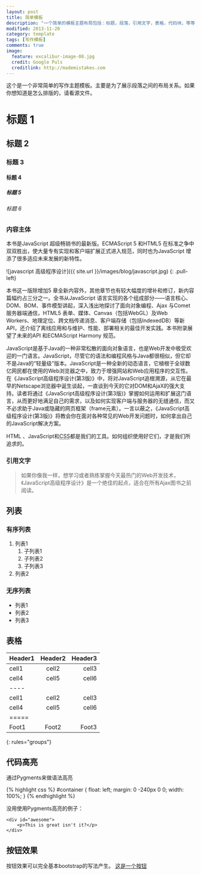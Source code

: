 ```yaml
---
layout: post
title: 简单模板
description: "一个简单的模板主题布局包括：标题，段落，引用文字，表格，代码块，等等。"
modified: 2013-11-20
category: template
tags: [写作模板]
comments: true 
image:
  feature: excalibur-image-08.jpg
  credit: Google Puls
  creditlink: http://mademistakes.com 
---
```


这个是一个非常简单的写作主题模板。主要是为了展示段落之间的布局关系。如果你想知道是怎么排版的，请看源文件。

# 标题 1

## 标题 2

### 标题 3

#### 标题 4

##### 标题 5

###### 标题 6
<!--more-->
### 内容主体



本书是JavaScript 超级畅销书的最新版。ECMAScript 5 和HTML5 在标准之争中双双胜出，使大量专有实现和客户端扩展正式进入规范，同时也为JavaScript 增添了很多适应未来发展的新特性。

![javascript 高级程序设计]({{ site.url }}/images/blog/javascript.jpg)
{: .pull-left}

本书这一版除增加5 章全新内容外，其他章节也有较大幅度的增补和修订，新内容篇幅约占三分之一。全书从JavaScript 语言实现的各个组成部分——语言核心、DOM、BOM、事件模型讲起，深入浅出地探讨了面向对象编程、Ajax 与Comet 服务器端通信，HTML5 表单、媒体、Canvas（包括WebGL）及Web Workers、地理定位、跨文档传递消息、客户端存储（包括IndexedDB）等新API，还介绍了离线应用和与维护、性能、部署相关的最佳开发实践。本书附录展望了未来的API 和ECMAScript Harmony 规范。

JavaScript是基于Java的一种非常松散的面向对象语言，也是Web开发中极受欢迎的一门语言。JavaScript，尽管它的语法和编程风格与Java都很相似，但它却不是Java的“轻量级”版本。JavaScript是一种全新的动态语言，它植根于全球数亿网民都在使用的Web浏览器之中，致力于增强网站和Web应用程序的交互性。
在《JavaScript高级程序设计(第3版)》中，将对JavaScript追根溯源，从它在最早的Netscape浏览器中诞生谈起，一直谈到今天的它对DOM和AjaX的强大支持。读者将通过《JavaScript高级程序设计(第3版)》掌握如何运用和扩展这门语言，从而更好地满足自己的需求，以及如何实现客户端与服务器的无缝通信，而又不必求助于Java或隐藏的网页框架（frame元素）。一言以蔽之，《JavaScript高级程序设计(第3版)》将教会你在面对各种常见的Web开发问题时，如何拿出自己的JavaScript解决方案。

HTML 、JavaScript和<abbr title="层叠样式表">CSS</abbr>都是我们的工具。如何组织使用好它们，才是我们所追求的。 

### 引用文字

> 如果你像我一样，想学习或者熟练掌握今天最热门的Web开发技术，《JavaScript高级程序设计》是一个绝佳的起点，适合在所有Ajax图书之前阅读。

## 列表

### 有序列表

1. 列表1
   1. 子列表1
   2. 子列表2
   3. 子列表3
2. 列表2

### 无序列表

* 列表1
* 列表2
* 列表3

## 表格

| Header1 | Header2 | Header3 |
|:--------|:-------:|--------:|
| cell1   | cell2   | cell3   |
| cell4   | cell5   | cell6   |
|----
| cell1   | cell2   | cell3   |
| cell4   | cell5   | cell6   |
|=====
| Foot1   | Foot2   | Foot3
{: rules="groups"}

## 代码高亮

通过Pygments来做语法高亮

{% highlight css %}
#container {
  float: left;
  margin: 0 -240px 0 0;
  width: 100%;
}
{% endhighlight %}

没用使用Pygments高亮的例子：

    <div id="awesome">
        <p>This is great isn't it?</p>
    </div>

## 按钮效果

按钮效果可以完全基本bootstrap的写法产生。
<a href="#" class="btn btn-primary">这是一个按钮</a>
